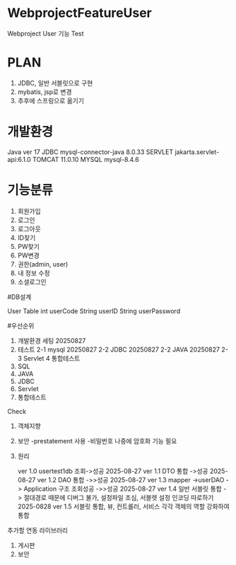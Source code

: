 # WebprojectFeatureUser
Webproject User 기능 Test

# PLAN
1. JDBC, 일반 서블릿으로 구현
2. mybatis, jsp로 변경
3. 추후에 스프링으로 옮기기 

# 개발환경
Java ver 17 
JDBC mysql-connector-java 8.0.33
SERVLET jakarta.servlet-api:6.1.0
TOMCAT 11.0.10
MYSQL mysql-8.4.6

# 기능분류
1. 회원가입
2. 로그인
3. 로그아웃
4. ID찾기
5. PW찾기
4. PW변경
5. 권한(admin, user)
6. 내 정보 수정
7. 소셜로그인

#DB설계

User Table
int userCode
String userID
String userPassword



#우선순위

1. 개발환경 세팅 20250827
2. 테스트
2-1 mysql 20250827
2-2 JDBC 20250827
2-2 JAVA 20250827
2-3 Servlet
   4 통합테스트
4. SQL
5. JAVA
6. JDBC
7. Servlet
8. 통합테스트 

Check
1. 객체지향
2. 보안 -prestatement 사용
         -비밀번호 나중에 암호화 기능 필요
3. 원리


   
   ver 1.0  usertest1db 조회->성공 2025-08-27
   ver 1.1 DTO 통합 ->성공 2025-08-27
   ver 1.2 DAO 통합 ->>성공 2025-08-27
   ver 1.3 mapper ->userDAO -> Application 구조 조회성공 ->>성공 2025-08-27
   ver 1.4 일반 서블릿 통합 -> 절대경로 때문에 디버그 불가, 설정파일 조심, 서블렛 설정 인코딩 따로하기 2025-0828
   ver 1.5 서블릿 통합, 뷰, 컨트롤러, 서비스 각각 객체의 역할 강화하여 통합 

추가할 연동 라이브러리
1. 게시판
2. 보안

